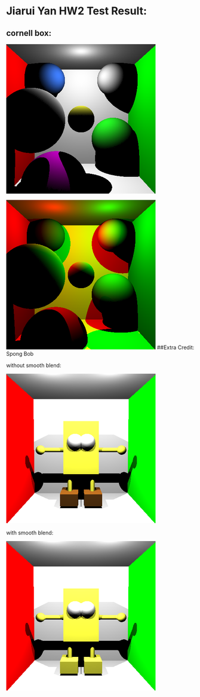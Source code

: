 Jiarui Yan HW2 Test Result:
======================
cornell box:
------------
![](./JiaruiYan's_Result/cornell_box_test1.png)

![](./JiaruiYan's_Result/cornell_box_test2.png)
##Extra Credit: Spong Bob

without smooth blend:

![](./JiaruiYan's_Result/SpongBobNoSmoothBlend.png)

with smooth blend:

![](./JiaruiYan's_Result/SpongBobWithSmooth.png)